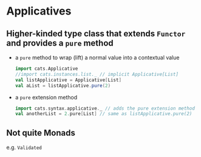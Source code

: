 # Applicatives

## Higher-kinded type class that extends `Functor` and provides a `pure` method
 - a `pure` method to wrap (lift) a normal value into a contextual value
   ```scala mdoc
   import cats.Applicative
   //import cats.instances.list._ // implicit Applicative[List]
   val listApplicative = Applicative[List]
   val aList = listApplicative.pure(2)
   ```

 - a `pure` extension method
   ```scala mdoc
   import cats.syntax.applicative._ // adds the pure extension method
   val anotherList = 2.pure[List] // same as listApplicative.pure(2)
   ```
   
## Not quite Monads
e.g. `Validated`
